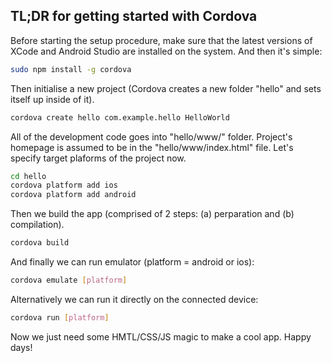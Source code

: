 ## TL;DR for getting started with Cordova ##

Before starting the setup procedure, make sure that the latest versions of XCode and Android Studio are installed on the system. And then it's simple:

```bash
sudo npm install -g cordova
```

Then initialise a new project (Cordova creates a new folder "hello" and sets itself up inside of it).

```bash
cordova create hello com.example.hello HelloWorld
```

All of the development code goes into "hello/www/" folder. Project's homepage is assumed to be in the "hello/www/index.html" file.
Let's specify target plaforms of the project now.

```bash
cd hello
cordova platform add ios
cordova platform add android
```

Then we build the app (comprised of 2 steps: (a) perparation and (b) compilation).

```bash
cordova build
```

And finally we can run emulator (platform = android or ios):

```bash
cordova emulate [platform]
```

Alternatively we can run it directly on the connected device:

```bash
cordova run [platform]
```

Now we just need some HMTL/CSS/JS magic to make a cool app.
Happy days!